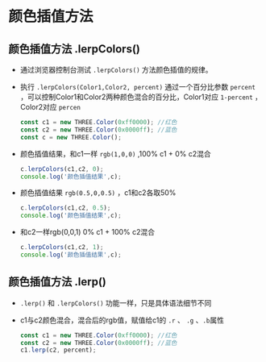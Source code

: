 # 颜色插值方法

## 颜色插值方法 .lerpColors()

+ 通过浏览器控制台测试 `.lerpColors()` 方法颜色插值的规律。

+ 执行 `.lerpColors(Color1,Color2, percent)` 通过一个百分比参数 `percent` ，可以控制Color1和Color2两种颜色混合的百分比，Color1对应 `1-percent` ，Color2对应 `percen`

  ```js
  const c1 = new THREE.Color(0xff0000); //红色
  const c2 = new THREE.Color(0x0000ff); //蓝色
  const c = new THREE.Color();
  ```

+ 颜色插值结果，和c1一样 `rgb(1,0,0)` ,100% c1 + 0% c2混合

  ```js
  c.lerpColors(c1,c2, 0);
  console.log('颜色插值结果',c);
  ```

+ 颜色插值结果 `rgb(0.5,0,0.5)` ，c1和c2各取50%

  ```js
  c.lerpColors(c1,c2, 0.5);
  console.log('颜色插值结果',c);
  ```

+ 和c2一样rgb(0,0,1) 0% c1 + 100% c2混合

  ```js
  c.lerpColors(c1,c2, 1);
  console.log('颜色插值结果',c);
  ```

## 颜色插值方法 .lerp()

+ `.lerp()` 和 `.lerpColors()` 功能一样，只是具体语法细节不同

+ c1与c2颜色混合，混合后的rgb值，赋值给c1的 `.r` 、 `.g` 、`.b`属性

  ```js
  const c1 = new THREE.Color(0xff0000); //红色
  const c2 = new THREE.Color(0x0000ff); //蓝色
  c1.lerp(c2, percent);
  ```
